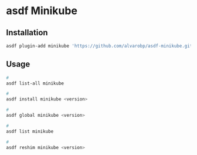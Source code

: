 # asdf Minikube

## Installation

```sh
asdf plugin-add minikube 'https://github.com/alvarobp/asdf-minikube.git'
```

## Usage

```sh
#
asdf list-all minikube

#
asdf install minikube <version>

#
asdf global minikube <version>

#
asdf list minikube

#
asdf reshim minikube <version>
```
